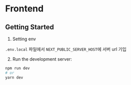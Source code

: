# Frontend

## Getting Started

1. Setting env

`.env.local` 파일에서 `NEXT_PUBLIC_SERVER_HOST`에 서버 url 기입

2. Run the development server:

```bash
npm run dev
# or
yarn dev
```



